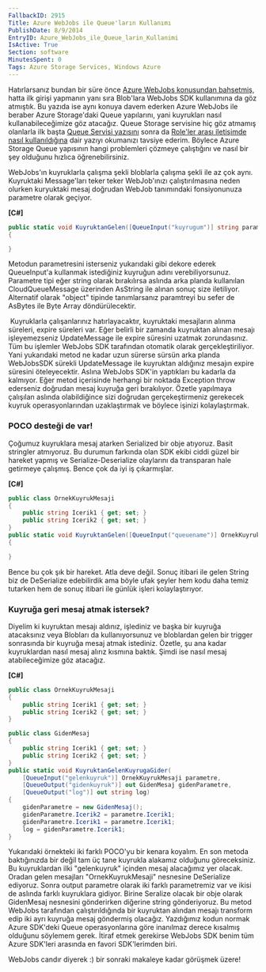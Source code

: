```yaml
---
FallbackID: 2915
Title: Azure WebJobs ile Queue'ların Kullanımı
PublishDate: 8/9/2014
EntryID: Azure_WebJobs_ile_Queue_larin_Kullanimi
IsActive: True
Section: software
MinutesSpent: 0
Tags: Azure Storage Services, Windows Azure
---
```

Hatırlarsanız bundan bir süre önce [Azure WebJobs konusundan
bahsetmiş](http://daron.yondem.com/software/post/WebJobs_Giris_ve_Bloblarla_Kullanimi),
hatta ilk girişi yapmanın yanı sıra Blob'lara WebJobs SDK kullanımına da
göz atmıştık. Bu yazıda ise aynı konuya davem ederken Azure WebJobs ile
beraber Azure Storage'daki Queue yapılarını, yani kuyrukları nasıl
kullanabileceğimize göz atacağız. Queue Storage servisine hiç göz
atmamış olanlarla ilk başta [Queue Servisi
yazısını](http://daron.yondem.com/software/post/Azure_Stroge_da_Queue_Servisi)
sonra da [Role'ler arası iletişimde nasıl
kullanıldığına](http://daron.yondem.com/software/post/Windows_Azure_da_Worker_Role_Kullanimi)
dair yazıyı okumanızı tavsiye ederim. Böylece Azure Storage Queue
yapısının hangi problemleri çözmeye çalıştığını ve nasıl bir şey
olduğunu hızlıca öğrenebilirsiniz.

WebJobs'ın kuyruklarla çalışma şekli bloblarla çalışma şekli ile az çok
aynı. Kuyruktaki Message'ları teker teker WebJob'ınızı çalıştırılmasına
neden olurken kuryuktaki mesaj doğrudan WebJob tanımındaki fonsiyonunuza
parametre olarak geçiyor.

**[C\#]**

```cspublic static void KuyruktanGelen([QueueInput("kuyrugum")] string parametre){}```
Metodun parametresini isterseniz yukarıdaki gibi dekore ederek
QueueInput'a kullanmak istediğiniz kuyruğun adını verebiliyorsunuz.
Parametre tipi eğer string olarak bırakılırsa aslında arka planda
kullanılan CloudQueueMessage üzerinden AsString ile alınan sonuç size
iletiliyor. Alternatif olarak "object" tipinde tanımlarsanız paramtreyi
bu sefer de AsBytes ile Byte Array döndürülecektir.

 Kuyruklarla çalışanlarınız hatırlayacaktır, kuyruktaki mesajların
alınma süreleri, expire süreleri var. Eğer belirli bir zamanda kuyruktan
alınan mesajı işleyemezseniz UpdateMessage ile expire süresini uzatmak
zorundasınız. Tüm bu işlemler WebJobs SDK tarafından otomatik olarak
gerçekleştiriliyor. Yani yukarıdaki metod ne kadar uzun sürerse sürsün
arka planda WebJobsSDK sürekli UpdateMessage ile kuyruktan aldığınız
mesajın expire süresini öteleyecektir. Aslına WebJobs SDK'in yaptıkları
bu kadarla da kalmıyor. Eğer metod içerisinde herhangi bir noktada
Exception throw ederseniz doğrudan mesaj kuyruğa geri bırakılıyor.
Özetle yapılmaya çalışılan aslında olabildiğince sizi doğrudan
gerçekeştirmeniz gerekecek kuyruk operasyonlarından uzaklaştırmak ve
böylece işinizi kolaylaştırmak.

### POCO desteği de var!

Çoğumuz kuyruklara mesaj atarken Serialized bir obje atıyoruz. Basit
stringler atmıyoruz. Bu durumun farkında olan SDK ekibi ciddi güzel bir
hareket yapmış ve Serialize-Deserialize olaylarını da transparan hale
getirmeye çalışmış. Bence çok da iyi iş çıkarmışlar.

**[C\#]**

```cspublic class OrnekKuyrukMesaji{    public string Icerik1 { get; set; }    public string Icerik2 { get; set; }}public static void KuyruktanGelen([QueueInput("queuename")] OrnekKuyrukMesaji parametre){}```

Bence bu çok şık bir hareket. Atla deve değil. Sonuç itibari ile gelen
String biz de DeSerialize edebilirdik ama böyle ufak şeyler hem kodu
daha temiz tutarken hem de sonuç itibari ile günlük işleri
kolaylaştırıyor.

### Kuyruğa geri mesaj atmak istersek?

Diyelim ki kuyruktan mesajı aldınız, işlediniz ve başka bir kuyruğa
atacaksınız veya Blobları da kullanıyorsunuz ve bloblardan gelen bir
trigger sonrasında bir kuyruğa mesaj atmak istediniz. Özetle, şu ana
kadar kuyruklardan nasıl mesaj alırız kısmına baktık. Şimdi ise nasıl
mesaj atabileceğimize göz atacağız.

**[C\#]**

```cspublic class OrnekKuyrukMesaji{    public string Icerik1 { get; set; }    public string Icerik2 { get; set; }}public class GidenMesaj{    public string Icerik1 { get; set; }    public string Icerik2 { get; set; }}public static void KuyruktanGelenKuyrugaGider(    [QueueInput("gelenkuyruk")] OrnekKuyrukMesaji parametre,    [QueueOutput("gidenkuyruk")] out GidenMesaj gidenParametre,    [QueueOutput("log")] out string log){    gidenParametre = new GidenMesaj();    gidenParametre.Icerik2 = parametre.Icerik1;    gidenParametre.Icerik1 = parametre.Icerik1;    log = gidenParametre.Icerik1;}```

Yukarıdaki örnekteki iki farklı POCO'yu bir kenara koyalım. En son
metoda baktığınızda bir değil tam üç tane kuyrukla alakamız olduğunu
göreceksiniz. Bu kuyruklardan ilki "gelenkuyruk" içinden mesaj
alacağımız yer olacak. Oradan gelen mesajları "OrnekKuyrukMesaji"
nesnesine DeSerialize ediyoruz. Sonra output parametre olarak iki farklı
parametremiz var ve ikisi de aslında farklı kuyruklara gidiyor. Birine
Seralize olacak bir obje olarak GidenMesaj nesnesini gönderirken
diğerine string gönderiyoruz. Bu metod WebJobs tarafından
çalıştırıldığında bir kuyruktan alından mesajı transform edip iki ayrı
kuyruğa mesaj göndermiş olacağız. Yazdığımız kodun normak Azure SDK'deki
Queue operasyonlarına göre inanılmaz derece kısalmış olduğunu söylemem
gerek. İtiraf etmek gerekirse WebJobs SDK benim tüm Azure SDK'leri
arasında en favori SDK'lerimden biri.

WebJobs candır diyerek :) bir sonraki makaleye kadar görüşmek üzere!


